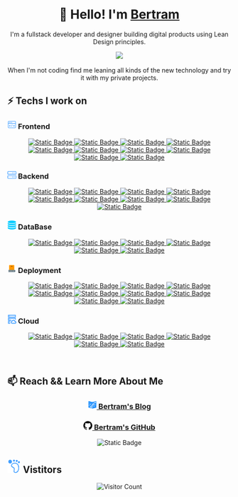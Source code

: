 <!--
**BertramYe/BertramYe** is a ✨ _special_ ✨ repository because its `README.md` (this file) appears on your GitHub profile.

Here are some ideas to get you started:

- 🔭 I’m currently working on ...
- 🌱 I’m currently learning ...
- 👯 I’m looking to collaborate on ...
- 🤔 I’m looking for help with ...
- 💬 Ask me about ...
- 📫 How to reach me: ...
- 😄 Pronouns: ...
- ⚡ Fun fact: ...
-->

<h1 align="center">👋 Hello! 
I'm  <a  href="https://github.com/BertramYe"> Bertram </a>
</h1>
<p align="center">
I'm a fullstack developer and designer building digital products using Lean Design principles. 
</p>
<div align="center">
<image src='assets/Developer.gif'>
</div>
<p align="center"> 
When I'm not coding find me leaning all kinds of the new technology and try it with my private projects.
</p>

<!-- <div align="center">

![BertramYe's GitHub stats](https://github-readme-stats.vercel.app/api?username=BertramYe&show_icons=true&theme=github_dark) 
</div> -->


<h2  align="left"> 
⚡ Techs I work on 
</h2>
<div align="center">
<h3 align="left"><img src="./assets/front-end.svg" style="width:20px" > Frontend </h3>
<a href="https://developer.mozilla.org/en-US/docs/Web/CSS"> 

![Static Badge](https://img.shields.io/badge/CSS3-%23525252?style=flat-square&logo=css3&logoColor=%23e44d26)
</a>
<a href="https://developer.mozilla.org/zh-CN/docs/learn/JavaScript"> 
![Static Badge](https://img.shields.io/badge/JavaScript-%23525252?style=flat-square&logo=javascript&logoColor=%23F7DF1E)
</a>
<a href="https://www.typescriptlang.org/"> 
![Static Badge](https://img.shields.io/badge/TypeScript-%23525252?style=flat-square&logo=typescript)
</a>
<a href="https://redux.js.org/"> 
![Static Badge](https://img.shields.io/badge/Redux-%23525252?style=flat-square&logo=redux&logoColor=%23764ABC)
</a>
<a href="https://vuejs.org/"> 
![Static Badge](https://img.shields.io/badge/Vue3-%23525252?style=flat-square&logo=vuedotjs)
</a>
<a href="https://threejs.org/"> 
![Static Badge](https://img.shields.io/badge/ThreeJS-%23525252?style=flat-square&logo=threedotjs&logoColor=%23000000?)
</a>
<a href="https://react.dev/"> 
![Static Badge](https://img.shields.io/badge/React-%23525252?style=flat-square&logo=react&logoColor=%2361DAFB)
</a>
<a href="https://nextjs.org/"> 
![Static Badge](https://img.shields.io/badge/NextJS-%23525252?style=flat-square&logo=nextdotjs&logoColor=%23000000)
</a>
<a href="https://ant.design/"> 
![Static Badge](https://img.shields.io/badge/Ant_Design-%23525252?style=flat-square&logo=antdesign&logoColor=%230170FE)
</a>
<a href="https://electronjs.org/"> 
![Static Badge](https://img.shields.io/badge/Electron-%23525252?style=flat-square&logo=electron&logoColor=%2347848F)
</a>




<h3 align="left"> <img src="./assets/backend.svg" style="width:20px" >  Backend </h3>
<a href="https://www.python.org/"> 

![Static Badge](https://img.shields.io/badge/Python-%23525252?style=flat-square&logo=python&logoColor=%233776AB) 
</a>
<a href="https://learn.microsoft.com/zh-cn/dotnet/csharp/tour-of-csharp/">
![Static Badge](https://img.shields.io/badge/C%23-%23525252?style=flat-square&logo=csharp&logoColor=%23512BD4)
</a>
<a href="https://dotnet.microsoft.com/">
![Static Badge](https://img.shields.io/badge/.Net-%23525252?style=flat-square&logo=nuget&logoColor=%23004880)
</a>
<a href="https://www.php.net/">
![Static Badge](https://img.shields.io/badge/php-%23525252?style=flat-square&logo=php&logoColor=%777bb4)
</a>
<a href="https://www.rust-lang.org/">
![Static Badge](https://img.shields.io/badge/Rust-%23525252?style=flat-square&logo=rust&logoColor=%000000)
</a>
<a href="https://wordpress.com/">
![Static Badge](https://img.shields.io/badge/WordPress-%23525252?style=flat-square&logo=wordpress&logoColor=%21759b)
</a>
<a href="https://www.djangoproject.com/">
![Static Badge](https://img.shields.io/badge/Django-%23525252?style=flat-square&logo=django&logoColor=%23092E20)
</a>
<a href="https://fastapi.tiangolo.com/">
![Static Badge](https://img.shields.io/badge/FastAPI-%23525252?style=flat-square&logo=fastapi&logoColor=%23009688)
</a>
<a href="https://nodejs.org/">
![Static Badge](https://img.shields.io/badge/Nodejs-%23525252?style=flat-square&logo=nodedotjs&logoColor=%23339933)
</a>

<h3 align="left"> <img src="./assets/db.svg" style="width:20px" >  DataBase </h3>
<a href="https://redis.io/">

![Static Badge](https://img.shields.io/badge/Redis-%23525252?style=flat-square&logo=redis&logoColor=%23DC382D)
</a>
<a href="https://www.sqlite.org/">
![Static Badge](https://img.shields.io/badge/Sqlite3-%23525252?style=flat-square&logo=sqlite&logoColor=%23003B57)
</a>
<a href="https://www.postgresql.org/">
![Static Badge](https://img.shields.io/badge/PostgreSQL-%23525252?style=flat-square&logo=PostgreSQL)
</a>
<a href="https://www.mongodb.com/">
![Static Badge](https://img.shields.io/badge/Mongo-%235c5c5c?style=flat-square&logo=mongodb&logoColor=%2347A248)
</a>
<a href="https://www.mysql.com/">
![Static Badge](https://img.shields.io/badge/MySQL-%23525252?style=flat-square&logo=mysql&logoColor=%234479A1)
</a>
<a href="https://www.oracle.com/">
![Static Badge](https://img.shields.io/badge/Oracle-%23525252?style=flat-square&logo=oracle&logoColor=%23F80000)
</a>


<h3 align="left"><img src="./assets/deployment.svg" style="width:20px" >  Deployment </h3>
<a href="https://git-scm.com/">

![Static Badge](https://img.shields.io/badge/Git-%23525252?style=flat-square&logo=git&logoColor=%23F05032)
</a>
<a href="https://about.gitlab.com/">
![Static Badge](https://img.shields.io/badge/GitLab-%23525252?style=flat-square&logo=gitlab)
</a>
<a href="https://www.jenkins.io/">
![Static Badge](https://img.shields.io/badge/Jenkins-%23525252?style=flat-square&logo=jenkins&logoColor=%23D24939)
</a>
<a href="https://nginx.org/en/">
![Static Badge](https://img.shields.io/badge/Nginx-%23525252?style=flat-square&logo=nginx&logoColor=%23009639)
</a>
<a href="https://goharbor.io/">
![Static Badge](https://img.shields.io/badge/Harbor-%23525252?style=flat-square&logo=harbor&logoColor=%2360B932)
</a>
<a href="https://learn.microsoft.com/en-us/windows-server/">
![Static Badge](https://img.shields.io/badge/Windows_Server-%23525252?style=flat-square&logo=windows11&logoColor=%230078D6)
</a>
<a href="https://www.centos.org/">
![Static Badge](https://img.shields.io/badge/CentOS-%23525252?style=flat-square&logo=centos&logoColor=%23262577)
</a>
<a href="https://ubuntu.com/">
![Static Badge](https://img.shields.io/badge/Ubuntu-%23525252?style=flat-square&logo=ubuntu&logoColor=%23E95420)
</a>
<a href="https://www.docker.com/">
![Static Badge](https://img.shields.io/badge/Docker-%23525252?style=flat-square&logo=docker&logoColor=%232496ED)
</a>
<a href="https://kubernetes.io/">
![Static Badge](https://img.shields.io/badge/Kubernetes-%23525252?style=flat-square&logo=kubernetes&logoColor=%23326CE5)
</a>

<h3 align="left"><img src="./assets/cloud-machine.svg" style="width:20px" >  Cloud </h3>
<a href="https://www.alibabacloud.com/">

![Static Badge](https://img.shields.io/badge/Alibaba-%235b5b5b?style=flat-square&logo=alibabacloud&logoColor=%23FF6A00)
</a>
<a href="https://cloud.tencent.com/">
![Static Badge](https://img.shields.io/badge/Tencent-%23525252?style=flat-square&logo=tencentqq&logoColor=%23bbe5fc)
</a>
<a href="https://www.huaweicloud.com/intl/en-us/">
![Static Badge](https://img.shields.io/badge/Huawei-%23525252?style=flat-square&logo=huawei&logoColor=%23FF0000)
</a>
<a href="https://www.cloudflare.com/">
![Static Badge](https://img.shields.io/badge/Cloudflare-%23525252?style=flat-square&logo=cloudflare&logoColor=%23F38020)
</a>
<a href="https://aws.amazon.com/">
![Static Badge](https://img.shields.io/badge/AWS-%23525252?style=flat-square&logo=amazonaws&logoColor=%23232F3E)
</a>
<a href="https://www.digitalocean.com/">
![Static Badge](https://img.shields.io/badge/DigitalOcean-%23525252?style=flat-square&logo=digitalocean&logoColor=%230080FF)
</a>

<!-- ![Top Langs](https://github-readme-stats.vercel.app/api/top-langs/?username=BertramYe&layout=compact) -->

</div>
<br>



<h2  align="left"> 
📫 Reach && Learn More About Me
</h2>
<div align="center">
<h3>
<a href="https://www.bertramworld.tech/" >
<img src='assets/blogicons.png' style="width:20px">
Bertram's Blog
</a>
</h3>
<h3> 
<a href="https://github.com/BertramYe" >
<img src='assets/github.svg' style='width:20px'>
Bertram's GitHub
</a>
</h3>
</div>
<div align="center">
<img alt="Static Badge" src="https://img.shields.io/badge/QQ_Group:876649311-%23595959?style=flat-square&logo=tencentqq&logoColor=%23EB1923">
</div>


<h2  align="left"> 
<img src='./assets/visitors.svg' style="width:30px">  Vistitors
</h2>
<div align="center">

![Visitor Count](https://profile-counter.glitch.me/BertramYe/count.svg)
</div>

<!--reference: https://github.com/anuraghazra/github-readme-stats -->
<!-- icons: https://simpleicons.org/ -->
<!-- badge gen: https://shields.io/badges/static-badge -->
<!-- 静态徽章查询网站 ：https://simpleicons.org/ -->